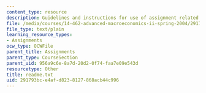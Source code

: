 ```yaml
---
content_type: resource
description: Guidelines and instructions for use of assignment related MATLAB files.
file: /media/courses/14-462-advanced-macroeconomics-ii-spring-2004/291793bce4afd8238127868acb44c996_readme.txt
file_type: text/plain
learning_resource_types:
- Assignments
ocw_type: OCWFile
parent_title: Assignments
parent_type: CourseSection
parent_uid: 956a9c6e-8a7d-20d2-0f74-faa7e09e543d
resourcetype: Other
title: readme.txt
uid: 291793bc-e4af-d823-8127-868acb44c996
---
```

